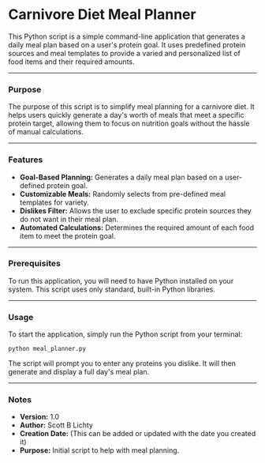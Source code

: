 # Carnivore Diet Meal Planner

This Python script is a simple command-line application that generates a daily meal plan based on a user's protein goal. It uses predefined protein sources and meal templates to provide a varied and personalized list of food items and their required amounts.

---

### Purpose

The purpose of this script is to simplify meal planning for a carnivore diet. It helps users quickly generate a day's worth of meals that meet a specific protein target, allowing them to focus on nutrition goals without the hassle of manual calculations.

---

### Features

* **Goal-Based Planning:** Generates a daily meal plan based on a user-defined protein goal.
* **Customizable Meals:** Randomly selects from pre-defined meal templates for variety.
* **Dislikes Filter:** Allows the user to exclude specific protein sources they do not want in their meal plan.
* **Automated Calculations:** Determines the required amount of each food item to meet the protein goal.

---

### Prerequisites

To run this application, you will need to have Python installed on your system. This script uses only standard, built-in Python libraries.

---

### Usage

To start the application, simply run the Python script from your terminal:

```
python meal_planner.py
```

The script will prompt you to enter any proteins you dislike. It will then generate and display a full day's meal plan.

---

### Notes

* **Version:** 1.0
* **Author:** Scott B Lichty
* **Creation Date:** (This can be added or updated with the date you created it)
* **Purpose:** Initial script to help with meal planning.
